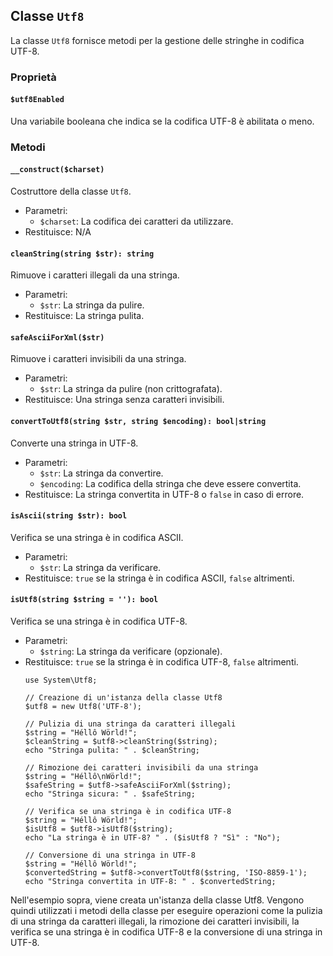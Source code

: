 ## Classe `Utf8`

La classe `Utf8` fornisce metodi per la gestione delle stringhe in codifica UTF-8.

### Proprietà

#### `$utf8Enabled`

Una variabile booleana che indica se la codifica UTF-8 è abilitata o meno.

### Metodi

#### `__construct($charset)`

Costruttore della classe `Utf8`.

* Parametri:
  * `$charset`: La codifica dei caratteri da utilizzare.
* Restituisce: N/A

#### `cleanString(string $str): string`

Rimuove i caratteri illegali da una stringa.

* Parametri:
  * `$str`: La stringa da pulire.
* Restituisce: La stringa pulita.

#### `safeAsciiForXml($str)`

Rimuove i caratteri invisibili da una stringa.

* Parametri:
  * `$str`: La stringa da pulire (non crittografata).
* Restituisce: Una stringa senza caratteri invisibili.

#### `convertToUtf8(string $str, string $encoding): bool|string`

Converte una stringa in UTF-8.

* Parametri:
  * `$str`: La stringa da convertire.
  * `$encoding`: La codifica della stringa che deve essere convertita.
* Restituisce: La stringa convertita in UTF-8 o `false` in caso di errore.

#### `isAscii(string $str): bool`

Verifica se una stringa è in codifica ASCII.

* Parametri:
  * `$str`: La stringa da verificare.
* Restituisce: `true` se la stringa è in codifica ASCII, `false` altrimenti.

#### `isUtf8(string $string = ''): bool`

Verifica se una stringa è in codifica UTF-8.

* Parametri:
  * `$string`: La stringa da verificare (opzionale).
* Restituisce: `true` se la stringa è in codifica UTF-8, `false` altrimenti.
  ```
  use System\Utf8;

  // Creazione di un'istanza della classe Utf8
  $utf8 = new Utf8('UTF-8');

  // Pulizia di una stringa da caratteri illegali
  $string = "Héllô Wörld!";
  $cleanString = $utf8->cleanString($string);
  echo "Stringa pulita: " . $cleanString;

  // Rimozione dei caratteri invisibili da una stringa
  $string = "Héllô\nWörld!";
  $safeString = $utf8->safeAsciiForXml($string);
  echo "Stringa sicura: " . $safeString;

  // Verifica se una stringa è in codifica UTF-8
  $string = "Héllô Wörld!";
  $isUtf8 = $utf8->isUtf8($string);
  echo "La stringa è in UTF-8? " . ($isUtf8 ? "Sì" : "No");

  // Conversione di una stringa in UTF-8
  $string = "Héllô Wörld!";
  $convertedString = $utf8->convertToUtf8($string, 'ISO-8859-1');
  echo "Stringa convertita in UTF-8: " . $convertedString;
  ```

Nell'esempio sopra, viene creata un'istanza della classe Utf8. Vengono quindi utilizzati i metodi della classe per eseguire operazioni come la pulizia di una stringa da caratteri illegali, la rimozione dei caratteri invisibili, la verifica se una stringa è in codifica UTF-8 e la conversione di una stringa in UTF-8.

